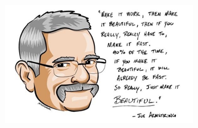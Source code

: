 <p align="center">
  <a href="https://www.erlang-solutions.com/blog/remembering-joe-a-quarter-of-a-century-of-inspiration-and-friendship.html" target="_blank"><img src="https://github.com/ygunayer/ygunayer/blob/master/joe.jpg" alt="Goodbye, Joe" width="599" /></a>
</p>
